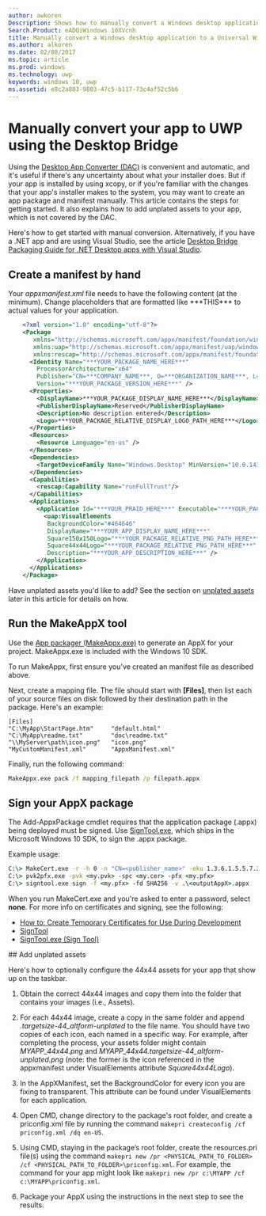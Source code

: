 ```yaml
---
author: awkoren
Description: Shows how to manually convert a Windows desktop application (like Win32, WPF, and Windows Forms) to a Universal Windows Platform (UWP) app.
Search.Product: eADQiWindows 10XVcnh
title: Manually convert a Windows desktop application to a Universal Windows Platform (UWP) app
ms.author: alkoren
ms.date: 02/08/2017
ms.topic: article
ms.prod: windows
ms.technology: uwp
keywords: windows 10, uwp
ms.assetid: e8c2a803-9803-47c5-b117-73c4af52c5b6
---
```


# Manually convert your app to UWP using the Desktop Bridge

Using the [Desktop App Converter (DAC)](desktop-to-uwp-run-desktop-app-converter.md) is convenient and automatic, and it's useful if there's any uncertainty about what your installer does. But if your app is installed by using xcopy, or if you're familiar with the changes that your app's installer makes to the system, you may want to create an app package and manifest manually. This article contains the steps for getting started. It also explains how to add unplated assets to your app, which is not covered by the DAC. 

Here's how to get started with manual conversion. Alternatively, if you have a .NET app and are using Visual Studio, see the article [Desktop Bridge Packaging Guide for .NET Desktop apps with Visual Studio](desktop-to-uwp-packaging-dot-net.md).  

## Create a manifest by hand

Your _appxmanifest.xml_ file needs to have the following content (at the minimum). Change placeholders that are formatted like \*\*\*THIS\*\*\* to actual values for your application.

```XML
	<?xml version="1.0" encoding="utf-8"?>
	<Package
	   xmlns="http://schemas.microsoft.com/appx/manifest/foundation/windows10"
	   xmlns:uap="http://schemas.microsoft.com/appx/manifest/uap/windows10"
	   xmlns:rescap="http://schemas.microsoft.com/appx/manifest/foundation/windows10/restrictedcapabilities">
	  <Identity Name="***YOUR_PACKAGE_NAME_HERE***"
		ProcessorArchitecture="x64"
		Publisher="CN=***COMPANY_NAME***, O=***ORGANIZATION_NAME***, L=***CITY***, S=***STATE***, C=***COUNTRY***"
		Version="***YOUR_PACKAGE_VERSION_HERE***" />
	  <Properties>
		<DisplayName>***YOUR_PACKAGE_DISPLAY_NAME_HERE***</DisplayName>
		<PublisherDisplayName>Reserved</PublisherDisplayName>
		<Description>No description entered</Description>
		<Logo>***YOUR_PACKAGE_RELATIVE_DISPLAY_LOGO_PATH_HERE***</Logo>
	  </Properties>
	  <Resources>
		<Resource Language="en-us" />
	  </Resources>
	  <Dependencies>
		<TargetDeviceFamily Name="Windows.Desktop" MinVersion="10.0.14316.0" MaxVersionTested="10.0.14316.0" />
	  </Dependencies>
	  <Capabilities>
		<rescap:Capability Name="runFullTrust"/>
	  </Capabilities>
	  <Applications>
		<Application Id="***YOUR_PRAID_HERE***" Executable="***YOUR_PACKAGE_RELATIVE_EXE_PATH_HERE***" EntryPoint="Windows.FullTrustApplication">
		  <uap:VisualElements
		   BackgroundColor="#464646"
		   DisplayName="***YOUR_APP_DISPLAY_NAME_HERE***"
		   Square150x150Logo="***YOUR_PACKAGE_RELATIVE_PNG_PATH_HERE***"
		   Square44x44Logo="***YOUR_PACKAGE_RELATIVE_PNG_PATH_HERE***"
		   Description="***YOUR_APP_DESCRIPTION_HERE***" />
		</Application>
	  </Applications>
	</Package>
```

Have unplated assets you'd like to add? See the section on [unplated assets](#unplated-assets) later in this article for details on how.

## Run the MakeAppX tool

Use the [App packager (MakeAppx.exe)](https://msdn.microsoft.com/library/windows/desktop/hh446767(v=vs.85).aspx) to generate an AppX for your project. MakeAppx.exe is included with the Windows 10 SDK. 

To run MakeAppx, first ensure you've created an manifest file as described above. 

Next, create a mapping file. The file should start with **[Files]**, then list each of your source files on disk followed by their destination path in the package. Here's an example: 

```
[Files]
"C:\MyApp\StartPage.htm"     "default.html"
"C:\MyApp\readme.txt"        "doc\readme.txt"
"\\MyServer\path\icon.png"   "icon.png"
"MyCustomManifest.xml"       "AppxManifest.xml"
```

Finally, run the following command: 

```cmd
MakeAppx.exe pack /f mapping_filepath /p filepath.appx
```

## Sign your AppX package

The Add-AppxPackage cmdlet requires that the application package (.appx) being deployed must be signed. Use [SignTool.exe](https://msdn.microsoft.com/library/windows/desktop/aa387764(v=vs.85).aspx), which ships in the Microsoft Windows 10 SDK, to sign the .appx package.

Example usage: 

```cmd
C:\> MakeCert.exe -r -h 0 -n "CN=<publisher_name>" -eku 1.3.6.1.5.5.7.3.3 -pe -sv <my.pvk> <my.cer>
C:\> pvk2pfx.exe -pvk <my.pvk> -spc <my.cer> -pfx <my.pfx>
C:\> signtool.exe sign -f <my.pfx> -fd SHA256 -v .\<outputAppX>.appx
```
When you run MakeCert.exe and you're asked to enter a password, select **none**. For more info on certificates and signing, see the following: 

- [How to: Create Temporary Certificates for Use During Development](https://msdn.microsoft.com/library/ms733813.aspx)
- [SignTool](https://msdn.microsoft.com/library/windows/desktop/aa387764.aspx)
- [SignTool.exe (Sign Tool)](https://msdn.microsoft.com/library/8s9b9yaz.aspx)

<span id="unplated-assets" />
## Add unplated assets

Here's how to optionally configure the 44x44 assets for your app that show up on the taskbar. 

1. Obtain the correct 44x44 images and copy them into the folder that contains your images (i.e., Assets).

2. For each 44x44 image, create a copy in the same folder and append *.targetsize-44_altform-unplated* to the file name. You should have two copies of each icon, each named in a specific way. For example, after completing the process, your assets folder might contain *MYAPP_44x44.png* and *MYAPP_44x44.targetsize-44_altform-unplated.png* (note: the former is the icon referenced in the appxmanifest under VisualElements attribute *Square44x44Logo*). 

3.	In the AppXManifest, set the BackgroundColor for every icon you are fixing to transparent. This attribute can be found under VisualElements for each application.

4.	Open CMD, change directory to the package's root folder, and create a priconfig.xml file by running the command ```makepri createconfig /cf priconfig.xml /dq en-US```.

5.	Using CMD, staying in the package’s root folder, create the resources.pri file(s) using the command ```makepri new /pr <PHYSICAL_PATH_TO_FOLDER> /cf <PHYSICAL_PATH_TO_FOLDER>\priconfig.xml```. For example, the command for your app might look like ```makepri new /pr c:\MYAPP /cf c:\MYAPP\priconfig.xml```. 

6.	Package your AppX using the instructions in the next step to see the results.